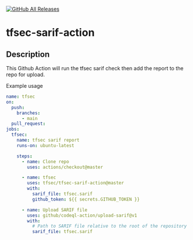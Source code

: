 [![GitHub All Releases](https://img.shields.io/github/downloads/tfsec/tfsec-sarif-action/total)](https://github.com/tfsec/tfsec-sarif-action/releases)
# tfsec-sarif-action

## Description

This Github Action will run the tfsec sarif check then add the report to the repo for upload.

Example usage

```yaml
name: tfsec
on:
  push:
    branches:
      - main
  pull_request:
jobs:
  tfsec:
    name: tfsec sarif report
    runs-on: ubuntu-latest

    steps:
      - name: Clone repo
        uses: actions/checkout@master

      - name: tfsec
        uses: tfsec/tfsec-sarif-action@master
        with:
          sarif_file: tfsec.sarif         
          github_token: ${{ secrets.GITHUB_TOKEN }}

      - name: Upload SARIF file
        uses: github/codeql-action/upload-sarif@v1
        with:
          # Path to SARIF file relative to the root of the repository
          sarif_file: tfsec.sarif         
```
